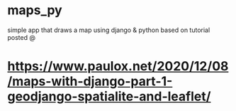  # maps_py
 simple app that draws a map using django & python
 based on tutorial posted @
# https://www.paulox.net/2020/12/08/maps-with-django-part-1-geodjango-spatialite-and-leaflet/
